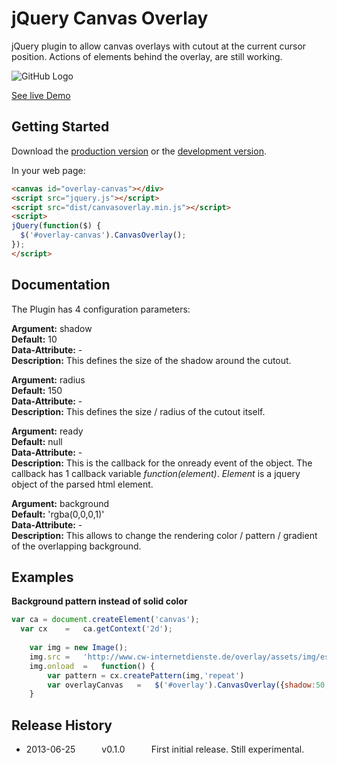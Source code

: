 # jQuery Canvas Overlay

jQuery plugin to allow canvas overlays with cutout at the current cursor position. Actions of elements behind the overlay, are still working.

![GitHub Logo](http://www.cw-internetdienste.de/overlay/coheader.jpg)

[See live Demo](http:www.cw-internetdienste.de/overlay/)

## Getting Started
Download the [production version][min] or the [development version][max].

[min]: https://raw.github.com/Bahlor/jQuery-Canvas-Overlay/master/dist/canvasoverlay.min.js
[max]: https://raw.github.com/Bahlor/jQuery-Canvas-Overlay/master/dist/canvasoverlay.js

In your web page:

```html
<canvas id="overlay-canvas"></div>
<script src="jquery.js"></script>
<script src="dist/canvasoverlay.min.js"></script>
<script>
jQuery(function($) {
  $('#overlay-canvas').CanvasOverlay();
});
</script>
```

## Documentation
The Plugin has 4 configuration parameters:

**Argument:**   	shadow	  
**Default:** 		10	  
**Data-Attribute:** 	-	  
**Description:** 	This defines the size of the shadow around the cutout.

**Argument:**   	radius	  
**Default:** 		150	  
**Data-Attribute:** 	-	  
**Description:** 	This defines the size / radius of the cutout itself.

**Argument:**  	ready  
**Default:**		null  
**Data-Attribute:**	-  
**Description:**	This is the callback for the onready event of the object. The callback has 1 callback variable <i>function(element)</i>. *Element* is a jquery object of the parsed html element. 

**Argument:**   	background	  
**Default:** 		'rgba(0,0,0,1)'	  
**Data-Attribute:** 	-	  
**Description:** 	This allows to change the rendering color / pattern / gradient of the overlapping background.


## Examples

**Background pattern instead of solid color**

```js
var ca = document.createElement('canvas');
  var cx	=	ca.getContext('2d');
	
	var img = new Image();
	img.src	=	'http://www.cw-internetdienste.de/overlay/assets/img/escheresque_ste.png';
	img.onload	=	function() {
		var pattern = cx.createPattern(img,'repeat')
		var overlayCanvas	=	$('#overlay').CanvasOverlay({shadow:50,radius:500,background:pattern});
	}
```

## Release History
 * 2013-06-25   v0.1.0   First initial release. Still experimental.
